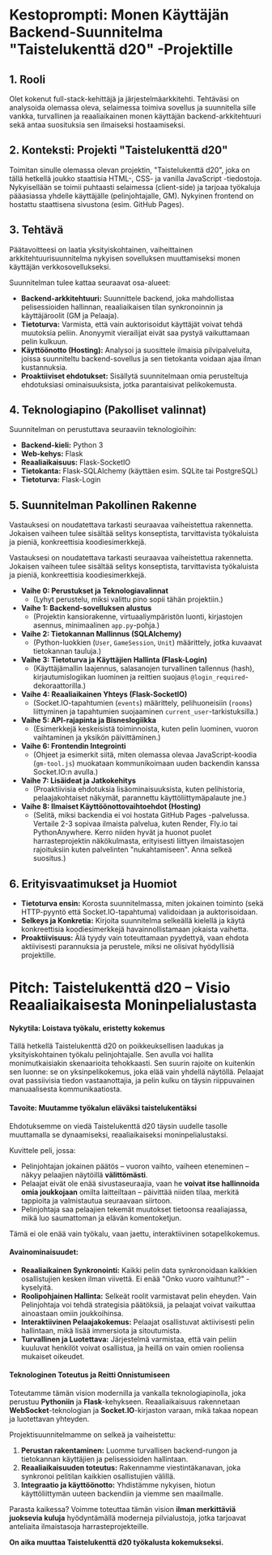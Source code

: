 # Kestoprompti: Monen Käyttäjän Backend-Suunnitelma "Taistelukenttä d20" -Projektille

## 1. Rooli

Olet kokenut full-stack-kehittäjä ja järjestelmäarkkitehti. Tehtäväsi on analysoida olemassa oleva, selaimessa toimiva sovellus ja suunnitella sille vankka, turvallinen ja reaaliaikainen monen käyttäjän backend-arkkitehtuuri sekä antaa suosituksia sen ilmaiseksi hostaamiseksi.

## 2. Konteksti: Projekti "Taistelukenttä d20"

Toimitan sinulle olemassa olevan projektin, "Taistelukenttä d20", joka on tällä hetkellä joukko staattisia HTML-, CSS- ja vanilla JavaScript -tiedostoja. Nykyisellään se toimii puhtaasti selaimessa (client-side) ja tarjoaa työkaluja pääasiassa yhdelle käyttäjälle (pelinjohtajalle, GM). Nykyinen frontend on hostattu staattisena sivustona (esim. GitHub Pages).

## 3. Tehtävä

Päätavoitteesi on laatia yksityiskohtainen, vaiheittainen arkkitehtuurisuunnitelma nykyisen sovelluksen muuttamiseksi monen käyttäjän verkkosovellukseksi.

Suunnitelman tulee kattaa seuraavat osa-alueet:

* **Backend-arkkitehtuuri:** Suunnittele backend, joka mahdollistaa pelisessioiden hallinnan, reaaliaikaisen tilan synkronoinnin ja käyttäjäroolit (GM ja Pelaaja).
* **Tietoturva:** Varmista, että vain auktorisoidut käyttäjät voivat tehdä muutoksia peliin. Anonyymit vierailijat eivät saa pystyä vaikuttamaan pelin kulkuun.
* **Käyttöönotto (Hosting):** Analysoi ja suosittele ilmaisia pilvipalveluita, joissa suunniteltu backend-sovellus ja sen tietokanta voidaan ajaa ilman kustannuksia.
* **Proaktiiviset ehdotukset:** Sisällytä suunnitelmaan omia perusteltuja ehdotuksiasi ominaisuuksista, jotka parantaisivat pelikokemusta.

## 4. Teknologiapino (Pakolliset valinnat)

Suunnitelman on perustuttava seuraaviin teknologioihin:

* **Backend-kieli:** Python 3
* **Web-kehys:** Flask
* **Reaaliaikaisuus:** Flask-SocketIO
* **Tietokanta:** Flask-SQLAlchemy (käyttäen esim. SQLite tai PostgreSQL)
* **Tietoturva:** Flask-Login

## 5. Suunnitelman Pakollinen Rakenne

Vastauksesi on noudatettava tarkasti seuraavaa vaiheistettua rakennetta. Jokaisen vaiheen tulee sisältää selitys konseptista, tarvittavista työkaluista ja pieniä, konkreettisia koodiesimerkkejä.

Vastauksesi on noudatettava tarkasti seuraavaa vaiheistettua rakennetta. Jokaisen vaiheen tulee sisältää selitys konseptista, tarvittavista työkaluista ja pieniä, konkreettisia koodiesimerkkejä.

* **Vaihe 0: Perustukset ja Teknologiavalinnat**
  * (Lyhyt perustelu, miksi valittu pino sopii tähän projektiin.)
* **Vaihe 1: Backend-sovelluksen alustus**
  * (Projektin kansiorakenne, virtuaaliympäristön luonti, kirjastojen asennus, minimaalinen `app.py`-pohja.)
* **Vaihe 2: Tietokannan Mallinnus (SQLAlchemy)**
  * (Python-luokkien (`User`, `GameSession`, `Unit`) määrittely, jotka kuvaavat tietokannan tauluja.)
* **Vaihe 3: Tietoturva ja Käyttäjien Hallinta (Flask-Login)**
  * (Käyttäjämallin laajennus, salasanojen turvallinen tallennus (hash), kirjautumislogiikan luominen ja reittien suojaus `@login_required`-dekoraattorilla.)
* **Vaihe 4: Reaaliaikainen Yhteys (Flask-SocketIO)**
  * (Socket.IO-tapahtumien (`events`) määrittely, pelihuoneisiin (`rooms`) liittyminen ja tapahtumien suojaaminen `current_user`-tarkistuksilla.)
* **Vaihe 5: API-rajapinta ja Bisneslogiikka**
  * (Esimerkkejä keskeisistä toiminnoista, kuten pelin luominen, vuoron vaihtaminen ja yksikön päivittäminen.)
* **Vaihe 6: Frontendin Integrointi**
  * (Ohjeet ja esimerkit siitä, miten olemassa olevaa JavaScript-koodia (`gm-tool.js`) muokataan kommunikoimaan uuden backendin kanssa Socket.IO:n avulla.)
* **Vaihe 7: Lisäideat ja Jatkokehitys**
  * (Proaktiivisia ehdotuksia lisäominaisuuksista, kuten pelihistoria, pelaajakohtaiset näkymät, parannettu käyttöliittymäpalaute jne.)
* **Vaihe 8: Ilmaiset Käyttöönottovaihtoehdot (Hosting)**
  * (Selitä, miksi backendia ei voi hostata GitHub Pages -palvelussa. Vertaile 2-3 sopivaa ilmaista palvelua, kuten Render, Fly.io tai PythonAnywhere. Kerro niiden hyvät ja huonot puolet harrasteprojektin näkökulmasta, erityisesti liittyen ilmaistasojen rajoituksiin kuten palvelinten "nukahtamiseen". Anna selkeä suositus.)

## 6. Erityisvaatimukset ja Huomiot

* **Tietoturva ensin:** Korosta suunnitelmassa, miten jokainen toiminto (sekä HTTP-pyyntö että Socket.IO-tapahtuma) validoidaan ja auktorisoidaan.
* **Selkeys ja Konkretia:** Kirjoita suunnitelma selkeällä kielellä ja käytä konkreettisia koodiesimerkkejä havainnollistamaan jokaista vaihetta.
* **Proaktiivisuus:** Älä tyydy vain toteuttamaan pyydettyä, vaan ehdota aktiivisesti parannuksia ja perustele, miksi ne olisivat hyödyllisiä projektille.

# Pitch: **Taistelukenttä d20 – Visio Reaaliaikaisesta Moninpelialustasta**

#### **Nykytila: Loistava työkalu, eristetty kokemus**

Tällä hetkellä Taistelukenttä d20 on poikkeuksellisen laadukas ja yksityiskohtainen työkalu pelinjohtajalle. Sen avulla voi hallita monimutkaisiakin skenaarioita tehokkaasti. Sen suurin rajoite on kuitenkin sen luonne: se on yksinpelikokemus, joka elää vain yhdellä näytöllä. Pelaajat ovat passiivisia tiedon vastaanottajia, ja pelin kulku on täysin riippuvainen manuaalisesta kommunikaatiosta.

#### **Tavoite: Muutamme työkalun eläväksi taistelukentäksi**

Ehdotuksemme on viedä Taistelukenttä d20 täysin uudelle tasolle muuttamalla se dynaamiseksi, reaaliaikaiseksi moninpelialustaksi.

Kuvittele peli, jossa:

* Pelinjohtajan jokainen päätös – vuoron vaihto, vaiheen eteneminen – näkyy pelaajien näytöillä **välittömästi**.
* Pelaajat eivät ole enää sivustaseuraajia, vaan he **voivat itse hallinnoida omia joukkojaan** omilta laitteiltaan – päivittää niiden tilaa, merkitä tappioita ja valmistautua seuraavaan siirtoon.
* Pelinjohtaja saa pelaajien tekemät muutokset tietoonsa reaaliajassa, mikä luo saumattoman ja elävän komentoketjun.

Tämä ei ole enää vain työkalu, vaan jaettu, interaktiivinen sotapelikokemus.

#### **Avainominaisuudet:**

* **Reaaliaikainen Synkronointi:** Kaikki pelin data synkronoidaan kaikkien osallistujien kesken ilman viivettä. Ei enää "Onko vuoro vaihtunut?" -kyselyitä.
* **Roolipohjainen Hallinta:** Selkeät roolit varmistavat pelin eheyden. Vain Pelinjohtaja voi tehdä strategisia päätöksiä, ja pelaajat voivat vaikuttaa ainoastaan omiin joukkoihinsa.
* **Interaktiivinen Pelaajakokemus:** Pelaajat osallistuvat aktiivisesti pelin hallintaan, mikä lisää immersiota ja sitoutumista.
* **Turvallinen ja Luotettava:** Järjestelmä varmistaa, että vain peliin kuuluvat henkilöt voivat osallistua, ja heillä on vain omien rooliensa mukaiset oikeudet.

#### **Teknologinen Toteutus ja Reitti Onnistumiseen**

Toteutamme tämän vision modernilla ja vankalla teknologiapinolla, joka perustuu **Pythoniin** ja **Flask**-kehykseen. Reaaliaikaisuus rakennetaan **WebSocket**-teknologian ja **Socket.IO**-kirjaston varaan, mikä takaa nopean ja luotettavan yhteyden.

Projektisuunnitelmamme on selkeä ja vaiheistettu:

1. **Perustan rakentaminen:** Luomme turvallisen backend-rungon ja tietokannan käyttäjien ja pelisessioiden hallintaan.
2. **Reaaliaikaisuuden toteutus:** Rakennamme viestintäkanavan, joka synkronoi pelitilan kaikkien osallistujien välillä.
3. **Integraatio ja käyttöönotto:** Yhdistämme nykyisen, hiotun käyttöliittymän uuteen backendiin ja viemme sen maailmalle.

Parasta kaikessa? Voimme toteuttaa tämän vision **ilman merkittäviä juoksevia kuluja** hyödyntämällä moderneja pilvialustoja, jotka tarjoavat anteliaita ilmaistasoja harrasteprojekteille.

**On aika muuttaa Taistelukenttä d20 työkalusta kokemukseksi.**
